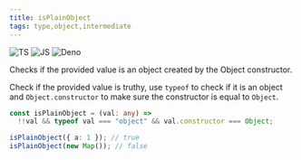 ```yaml
---
title: isPlainObject
tags: type,object,intermediate
---
```


![TS](https://img.shields.io/badge/supports-typescript-blue.svg?style=flat-square)
![JS](https://img.shields.io/badge/supports-javascript-yellow.svg?style=flat-square)
![Deno](https://img.shields.io/badge/supports-deno-green.svg?style=flat-square)

Checks if the provided value is an object created by the Object constructor.

Check if the provided value is truthy, use `typeof` to check if it is an object and `Object.constructor` to make sure the constructor is equal to `Object`.

```ts title="typescript"
const isPlainObject = (val: any) =>
  !!val && typeof val === "object" && val.constructor === Object;
```

```ts title="typescript"
isPlainObject({ a: 1 }); // true
isPlainObject(new Map()); // false
```
